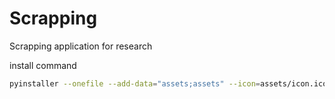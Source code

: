 # Scrapping
Scrapping application for research

install command 
````bash
pyinstaller --onefile --add-data="assets;assets" --icon=assets/icon.ico --noconsole .\window.py
````
